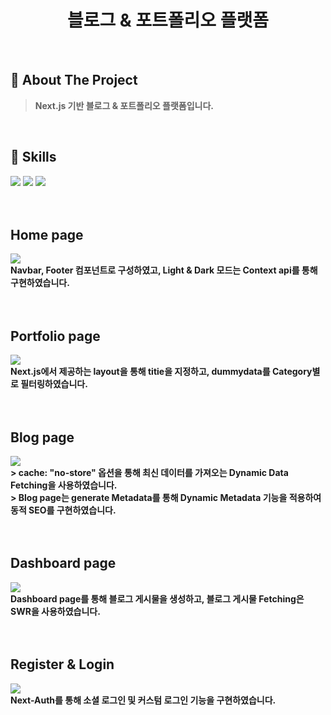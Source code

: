 <div align="center">
  <h1>블로그 & 포트폴리오 플랫폼</h1>
</div>
  <br />
  
  ## 📝 About The Project
> <b>Next.js 기반 블로그 & 포트폴리오 플랫폼입니다.</b>
  <br />
  
  ## 💪 Skills
<img src="https://img.shields.io/badge/next%20js-000000?style=for-the-badge&logo=nextdotjs&logoColor=white"/> <img src="https://img.shields.io/badge/MongoDB-4EA94B?style=for-the-badge&logo=mongodb&logoColor=white"/>
<img src="https://img.shields.io/badge/CSS3-1572B6?style=for-the-badge&logo=css3&logoColor=white"/>
  <br />
  <br />
  <br />
  <h2>Home page</h2>
<div>
  <img src="https://github.com/amh6281/Portfolio-App/assets/83646986/8314fa39-30cb-4d68-b797-dd93052675e7" /><br />
  <b>Navbar, Footer 컴포넌트로 구성하였고, Light & Dark 모드는 Context api를 통해 구현하였습니다.</b>
</div>
<br />
<br />
<h2>Portfolio page</h2>
<div>
  <img src="https://github.com/amh6281/Portfolio-App/assets/83646986/025e0bd7-7ec6-4423-86f8-508a3c3ee5f7" /><br />
  <b>Next.js에서 제공하는 layout을 통해 titie을 지정하고, dummydata를 Category별로 필터링하였습니다.</b>
</div>
<br />
<br />
<h2>Blog page</h2>
<div>
  <img src="https://github.com/amh6281/Portfolio-App/assets/83646986/460aa3b0-6d76-4de3-bf70-6dffd2516caf" /><br />
  <b>> cache: "no-store" 옵션을 통해 최신 데이터를 가져오는 Dynamic Data Fetching을 사용하였습니다.</b><br />
  <b>> Blog page는 generate Metadata를 통해 Dynamic Metadata 기능을 적용하여 동적 SEO를 구현하였습니다.</b>
</div>
<br />
<br />
<h2>Dashboard page</h2>
<div>
  <img src="https://github.com/amh6281/Blog-Portfolio-App/assets/83646986/cb80daac-535d-48c3-8c94-ef88f3756f5f" /><br />
  <b>Dashboard page를 통해 블로그 게시물을 생성하고, 블로그 게시물 Fetching은 SWR을 사용하였습니다.</b>
</div>
<br />
<br />
<h2>Register & Login</h2>
<div>
  <img src="https://github.com/amh6281/Blog-Portfolio-App/assets/83646986/a531920a-c091-4626-81f7-485c6ff597a7" /><br />
  <b>Next-Auth를 통해 소셜 로그인 및 커스텀 로그인 기능을 구현하였습니다.</b>
</div>
<br />
<br />
